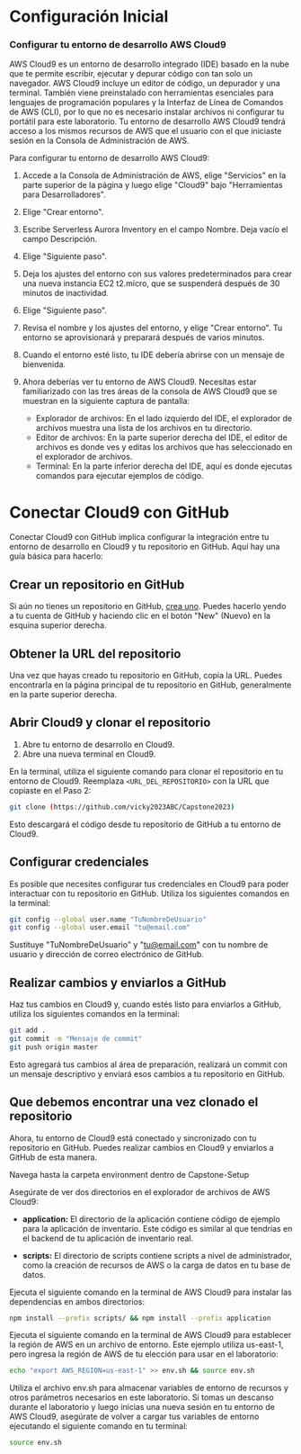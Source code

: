 # Configuración Inicial
### Configurar tu entorno de desarrollo AWS Cloud9

AWS Cloud9 es un entorno de desarrollo integrado (IDE) basado en la nube que te permite escribir, ejecutar y depurar código con tan solo un navegador. AWS Cloud9 incluye un editor de código, un depurador y una terminal. También viene preinstalado con herramientas esenciales para lenguajes de programación populares y la Interfaz de Línea de Comandos de AWS (CLI), por lo que no es necesario instalar archivos ni configurar tu portátil para este laboratorio. Tu entorno de desarrollo AWS Cloud9 tendrá acceso a los mismos recursos de AWS que el usuario con el que iniciaste sesión en la Consola de Administración de AWS.

Para configurar tu entorno de desarrollo AWS Cloud9:

1. Accede a la Consola de Administración de AWS, elige "Servicios" en la parte superior de la página y luego elige "Cloud9" bajo "Herramientas para Desarrolladores".
2. Elige "Crear entorno".
3. Escribe Serverless Aurora Inventory en el campo Nombre. Deja vacío el campo Descripción.
4. Elige "Siguiente paso".
5. Deja los ajustes del entorno con sus valores predeterminados para crear una nueva instancia EC2 t2.micro, que se suspenderá después de 30 minutos de inactividad.
6. Elige "Siguiente paso".
7. Revisa el nombre y los ajustes del entorno, y elige "Crear entorno". Tu entorno se aprovisionará y preparará después de varios minutos.
8. Cuando el entorno esté listo, tu IDE debería abrirse con un mensaje de bienvenida.
9. Ahora deberías ver tu entorno de AWS Cloud9. Necesitas estar familiarizado con las tres áreas de la consola de AWS Cloud9 que se muestran en la siguiente captura de pantalla:

   - Explorador de archivos: En el lado izquierdo del IDE, el explorador de archivos muestra una lista de los archivos en tu directorio.
   - Editor de archivos: En la parte superior derecha del IDE, el editor de archivos es donde ves y editas los archivos que has seleccionado en el explorador de archivos.
   - Terminal: En la parte inferior derecha del IDE, aquí es donde ejecutas comandos para ejecutar ejemplos de código.


# Conectar Cloud9 con GitHub

Conectar Cloud9 con GitHub implica configurar la integración entre tu entorno de desarrollo en Cloud9 y tu repositorio en GitHub. Aquí hay una guía básica para hacerlo:

## Crear un repositorio en GitHub

Si aún no tienes un repositorio en GitHub, [crea uno](https://github.com/new). Puedes hacerlo yendo a tu cuenta de GitHub y haciendo clic en el botón "New" (Nuevo) en la esquina superior derecha.

## Obtener la URL del repositorio

Una vez que hayas creado tu repositorio en GitHub, copia la URL. Puedes encontrarla en la página principal de tu repositorio en GitHub, generalmente en la parte superior derecha.

## Abrir Cloud9 y clonar el repositorio

1. Abre tu entorno de desarrollo en Cloud9.
2. Abre una nueva terminal en Cloud9.

En la terminal, utiliza el siguiente comando para clonar el repositorio en tu entorno de Cloud9. Reemplaza `<URL_DEL_REPOSITORIO>` con la URL que copiaste en el Paso 2:

```bash
git clone (https://github.com/vicky2023ABC/Capstone2023)
```

Esto descargará el código desde tu repositorio de GitHub a tu entorno de Cloud9.

## Configurar credenciales

Es posible que necesites configurar tus credenciales en Cloud9 para poder interactuar con tu repositorio en GitHub. Utiliza los siguientes comandos en la terminal:

```bash
git config --global user.name "TuNombreDeUsuario"
git config --global user.email "tu@email.com"
```

Sustituye "TuNombreDeUsuario" y "tu@email.com" con tu nombre de usuario y dirección de correo electrónico de GitHub.

## Realizar cambios y enviarlos a GitHub

Haz tus cambios en Cloud9 y, cuando estés listo para enviarlos a GitHub, utiliza los siguientes comandos en la terminal:

```bash
git add .
git commit -m "Mensaje de commit"
git push origin master
```

Esto agregará tus cambios al área de preparación, realizará un commit con un mensaje descriptivo y enviará esos cambios a tu repositorio en GitHub.

## Que debemos encontrar una vez clonado el repositorio

Ahora, tu entorno de Cloud9 está conectado y sincronizado con tu repositorio en GitHub. Puedes realizar cambios en Cloud9 y enviarlos a GitHub de esta manera.

Navega hasta la carpeta environment dentro de Capstone-Setup

Asegúrate de ver dos directorios en el explorador de archivos de AWS Cloud9:

- **application:** El directorio de la aplicación contiene código de ejemplo para la aplicación de inventario. Este código es similar al que tendrías en el backend de tu aplicación de inventario real.
  
- **scripts:** El directorio de scripts contiene scripts a nivel de administrador, como la creación de recursos de AWS o la carga de datos en tu base de datos.

Ejecuta el siguiente comando en la terminal de AWS Cloud9 para instalar las dependencias en ambos directorios:

```bash
npm install --prefix scripts/ && npm install --prefix application
```

Ejecuta el siguiente comando en la terminal de AWS Cloud9 para establecer la región de AWS en un archivo de entorno. Este ejemplo utiliza us-east-1, pero ingresa la región de AWS de tu elección para usar en el laboratorio:


```bash
echo "export AWS_REGION=us-east-1" >> env.sh && source env.sh
```
Utiliza el archivo env.sh para almacenar variables de entorno de recursos y otros parámetros necesarios en este laboratorio. Si tomas un descanso durante el laboratorio y luego inicias una nueva sesión en tu entorno de AWS Cloud9, asegúrate de volver a cargar tus variables de entorno ejecutando el siguiente comando en tu terminal:
```bash
source env.sh
```

